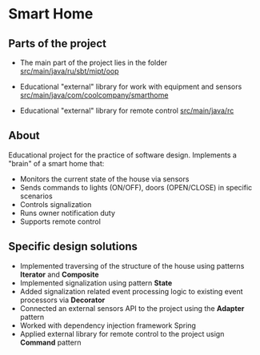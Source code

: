 # Smart Home

## Parts of the project

- The main part of the project lies in the folder [src/main/java/ru/sbt/mipt/oop](https://github.com/TheNeonLightning/smart-home-2021/tree/master/src/main/java/ru/sbt/mipt/oop)

- Educational "external" library for work with equipment and sensors [src/main/java/com/coolcompany/smarthome](https://github.com/TheNeonLightning/smart-home-2021/tree/master/src/main/java/com/coolcompany/smarthome)

- Educational "external" library for remote control [src/main/java/rc](https://github.com/TheNeonLightning/smart-home-2021/tree/master/src/main/java/rc)

## About
Educational project for the practice of software design. Implements a "brain" of a smart home that:
- Monitors the current state of the house via sensors 
- Sends commands to lights (ON/OFF), doors (OPEN/CLOSE) in specific scenarios
- Controls signalization
- Runs owner notification duty
- Supports remote control 

## Specific design solutions
- Implemented traversing of the structure of the house using patterns __Iterator__ and __Composite__
- Implemented signalization using pattern __State__
- Added signalization related event processing logic to existing event processors via __Decorator__
- Connected an external sensors API to the project using the __Adapter__ pattern 
- Worked with dependency injection framework Spring
- Applied external library for remote control to the project usign __Command__ pattern
